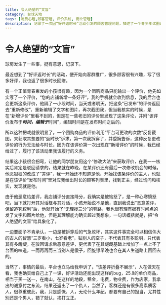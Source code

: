 ```yaml
---
title: 令人绝望的“文盲”
category: 台球天地
tags: [消费心理,顾客管理, 评价系统, 商业管理]
description: 记录了一次因“好评返时长”活动引发的顾客管理问题，描述了一个青少年试图通过修改在线评价来多次获取奖励时长的不诚信行为。当他的行为被识破后，该青少年转而给出恶意差评，导致店铺评分下降。文章反映了商业活动中遇到的挑战和对诚信缺失行为的无奈与失望，同时也强调了个人担当和诚信的重要性。最终，平台支持了商家的申诉，将恶意差评折叠不展示，但事件也让商家反思活动设计上的不足，并提醒其他经营者注意类似的风险。
---
```

# 令人绝望的“文盲”

球房发生了一些事，挺有意思，记录下。    

最近想到了“好评返时长”的活动，便开始向客群推广，很多顾客很有兴趣，写了很多好评，我也返了很多时长回赠。  

有一个正值青春束发的小孩很有趣，因为一个团购商品只能输出一个评价，他先如实写了一个评价，“您的店铺新增一条好评”，我的手机就会收到信息，我的后台也会更新这条评价，他隔了一小段时间，当天或者明天，把这条“已发布”的评价返回去“重新修改”，重新编辑了文字和图片，再次截图我，但当我核实的时候，是在“新增评价”里看不到的，但是在一些老旧的评价里发现了这条评论，并附“该评价发布于***时间，编辑于***时间”，编辑时间是在发布时间之后的。  

所以这种把戏就很明显了，一个团购商品的评价利用“平台可更改的次数”反复截图，来获取其想要的“返时长”诉求，第一次我拆穿了，并委婉告诉，这种反复更改评价的行为无法给与时长，因为在该评价第一次出现在“新增评价”的时候，我已经给过了，履行了该活动里我该履行的义务。  

结果这小孩很会拐弯，让他的同学朋友用这个“修改大法”来获取评价，在我一一核实后肯定是驳回请求的，结果就在昨晚，在某评价还有最后一次修改机会的时候，他恶狠狠的改成了“差评”，我一开始还不知道是他，开始找该条评价的主人，也就是在该评价“发布时间”里对应我给出时长的顾客列表里，找到正主，经过询问和核实，发现就是他。  

由于他恶意给差评，我店铺评分直接降分，我确实是被恼怒了，是一种心寒愤怒吧，当下就打开其对话框与其对话，小孩开始说不是他，直到我说出“恶意差评，保留追究权利”后，他就开始了“无理搅三分”的套路，我也很有理有据有时间点的发了文字和图片给他，但是其理解能力确实超过我想象，一句话概括就是，把“令人绝望的文盲”给具象化了。  

一边要面子不肯承认，一边是被拆穿后的气急败坏，其实这件事完全可以相信伟大的古人的智慧“三岁看小，七岁看老”，钻别人的空子，不代表其有多聪明，只代表其有多龌龊，在驳回请求后恶意差评，更代表了在其龌龊基础上增加了一点上不了台面的味道，一而再再而三当别人是傻子，回旋镖早晚也会在其人生道路上回回去的。  

当然了，事情的最后，平台也立马给我申诉了，“该差评折叠不展示”，人在做天在看，我也确实给自己上了一课，好评活动还能出现这样的bug，25.8的单价商品，相当于买一送一，在南山，在这样的地段，租金，电费，物业费，作为店家，我拿出的诚意付之东流，结果还返出了一个仇人，当然了，客群还是有很多高素质客人，很尊重彼此，我，只是感慨，人，无论什么年纪，都要有自己的担当，尤其性别还是个男人，错了就认，挨打立正。  